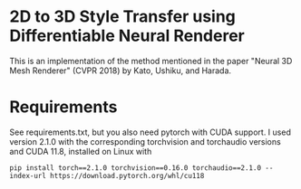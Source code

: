 # 2D to 3D Style Transfer using Differentiable Neural Renderer

This is an implementation of the method mentioned in the paper "Neural 3D Mesh Renderer" (CVPR 2018) by Kato, Ushiku, and Harada.

# Requirements
See requirements.txt, but you also need pytorch with CUDA support. I used version 2.1.0 with the corresponding torchvision and torchaudio versions and CUDA 11.8, installed on Linux with 

`pip install torch==2.1.0 torchvision==0.16.0 torchaudio==2.1.0 --index-url https://download.pytorch.org/whl/cu118`





